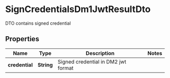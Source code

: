 # SignCredentialsDm1JwtResultDto

DTO contains signed credential

## Properties

| Name           | Type       | Description                         | Notes |
| -------------- | ---------- | ----------------------------------- | ----- |
| **credential** | **String** | Signed credential in DM2 jwt format |       |
